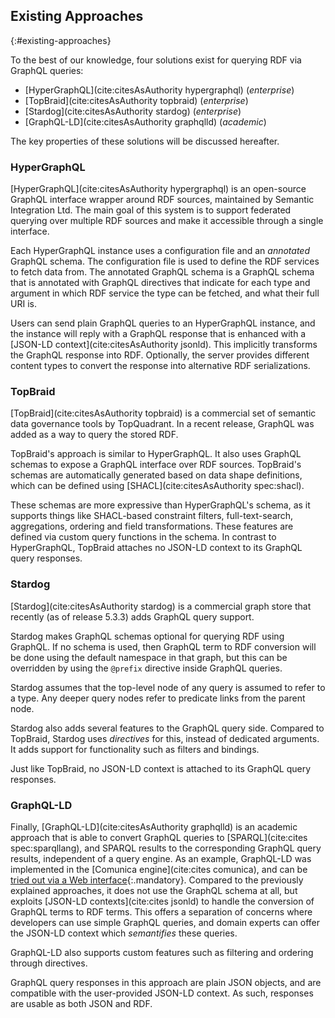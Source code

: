 ## Existing Approaches
{:#existing-approaches}

To the best of our knowledge, four solutions exist for querying RDF via GraphQL queries:

* [HyperGraphQL](cite:citesAsAuthority hypergraphql) (_enterprise_)
* [TopBraid](cite:citesAsAuthority topbraid) (_enterprise_)
* [Stardog](cite:citesAsAuthority stardog) (_enterprise_)
* [GraphQL-LD](cite:citesAsAuthority graphqlld) (_academic_)

The key properties of these solutions will be discussed hereafter.

### HyperGraphQL

[HyperGraphQL](cite:citesAsAuthority hypergraphql) is an open-source GraphQL interface wrapper around RDF sources,
maintained by Semantic Integration Ltd.
The main goal of this system is to support federated querying
over multiple RDF sources and make it accessible through a single interface.

Each HyperGraphQL instance uses a configuration file and an _annotated_ GraphQL schema.
The configuration file is used to define the RDF services to fetch data from.
The annotated GraphQL schema is a GraphQL schema that is annotated with GraphQL directives
that indicate for each type and argument in which RDF service the type can be fetched,
and what their full URI is.

Users can send plain GraphQL queries to an HyperGraphQL instance,
and the instance will reply with a GraphQL response that is enhanced with a [JSON-LD context](cite:citesAsAuthority jsonld).
This implicitly transforms the GraphQL response into RDF.
Optionally, the server provides different content types to convert the response into alternative RDF serializations.

### TopBraid

[TopBraid](cite:citesAsAuthority topbraid) is a commercial set of semantic data governance tools by TopQuadrant.
In a recent release, GraphQL was added as a way to query the stored RDF.

TopBraid's approach is similar to HyperGraphQL.
It also uses GraphQL schemas to expose a GraphQL interface over RDF sources.
TopBraid's schemas are automatically generated based on data shape definitions,
which can be defined using [SHACL](cite:citesAsAuthority spec:shacl).

These schemas are more expressive than HyperGraphQL's schema,
as it supports things like SHACL-based constraint filters, full-text-search, aggregations, ordering and field transformations.
These features are defined via custom query functions in the schema.
In contrast to HyperGraphQL, TopBraid attaches no JSON-LD context to its GraphQL query responses.

### Stardog

[Stardog](cite:citesAsAuthority stardog) is a commercial graph store that recently
(as of release 5.3.3) adds GraphQL query support.

Stardog makes GraphQL schemas optional for querying RDF using GraphQL.
If no schema is used, then GraphQL term to RDF conversion will be done using the default namespace in that graph,
but this can be overridden by using the `@prefix` directive inside GraphQL queries.

Stardog assumes that the top-level node of any query is assumed to refer to a type.
Any deeper query nodes refer to predicate links from the parent node.

Stardog also adds several features to the GraphQL query side.
Compared to TopBraid, Stardog uses _directives_ for this, instead of dedicated arguments.
It adds support for functionality such as filters and bindings.

Just like TopBraid, no JSON-LD context is attached to its GraphQL query responses.

### GraphQL-LD

Finally, [GraphQL-LD](cite:citesAsAuthority graphqlld) is an academic approach
that is able to convert GraphQL queries to [SPARQL](cite:cites spec:sparqllang),
and SPARQL results to the corresponding GraphQL query results,
independent of a query engine.
As an example, GraphQL-LD was implemented in the [Comunica engine](cite:cites comunica),
and can be [tried out via a Web interface](https://gist.github.com/rubensworks/9d6eccce996317677d71944ed1087ea6){:.mandatory}.
Compared to the previously explained approaches, it does not use the GraphQL schema at all,
but exploits [JSON-LD contexts](cite:cites jsonld) to handle the conversion of GraphQL terms to RDF terms.
This offers a separation of concerns where developers can use simple GraphQL queries,
and domain experts can offer the JSON-LD context which _semantifies_ these queries.

GraphQL-LD also supports custom features such as filtering and ordering through directives.

GraphQL query responses in this approach are plain JSON objects,
and are compatible with the user-provided JSON-LD context.
As such, responses are usable as both JSON and RDF.
